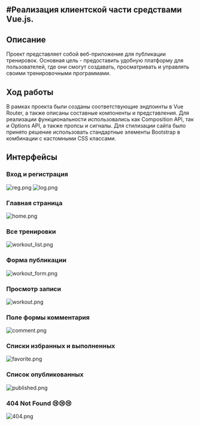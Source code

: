 #Реализация клиентской части средствами Vue.js.
---

## Описание
Проект представляет собой веб-приложение для публикации тренировок. Основная цель - предоставить удобную платформу для пользователей, где они смогут создавать, просматривать и управлять своими тренировочными программами.
## Ход работы
В рамках проекта были созданы соответствующие эндпоинты в Vue Router, а также описаны составные компоненты и представления. Для реализации функциональности использовались как Composition API, так и Options API, а также пропсы и сигналы. Для стилизации сайта было принято решение использовать стандартные элементы Bootstrap в комбинации с кастомными CSS классами.
## Интерфейсы
### Вход и регистрация
![reg.png](reg.png)
![log.png](log.png)
### Главная страница
![home.png](home.png)
### Все тренировки
![workout_list.png](workouts_list.png)
### Форма публикации
![workout_form.png](workout_form.png)
### Просмотр записи
![workout.png](workout.png)

### Поле формы комментария
![comment.png](comment.png)
### Списки избранных и выполненных

![favorite.png](favorite.png)
### Список опубликованных
![published.png](published.png)
### 404 Not Found 😢😢😢

![404.png](404.png)
